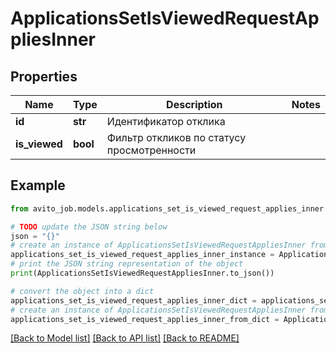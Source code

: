 # ApplicationsSetIsViewedRequestAppliesInner


## Properties

Name | Type | Description | Notes
------------ | ------------- | ------------- | -------------
**id** | **str** | Идентификатор отклика | 
**is_viewed** | **bool** | Фильтр откликов по статусу просмотренности | 

## Example

```python
from avito_job.models.applications_set_is_viewed_request_applies_inner import ApplicationsSetIsViewedRequestAppliesInner

# TODO update the JSON string below
json = "{}"
# create an instance of ApplicationsSetIsViewedRequestAppliesInner from a JSON string
applications_set_is_viewed_request_applies_inner_instance = ApplicationsSetIsViewedRequestAppliesInner.from_json(json)
# print the JSON string representation of the object
print(ApplicationsSetIsViewedRequestAppliesInner.to_json())

# convert the object into a dict
applications_set_is_viewed_request_applies_inner_dict = applications_set_is_viewed_request_applies_inner_instance.to_dict()
# create an instance of ApplicationsSetIsViewedRequestAppliesInner from a dict
applications_set_is_viewed_request_applies_inner_from_dict = ApplicationsSetIsViewedRequestAppliesInner.from_dict(applications_set_is_viewed_request_applies_inner_dict)
```
[[Back to Model list]](../README.md#documentation-for-models) [[Back to API list]](../README.md#documentation-for-api-endpoints) [[Back to README]](../README.md)


